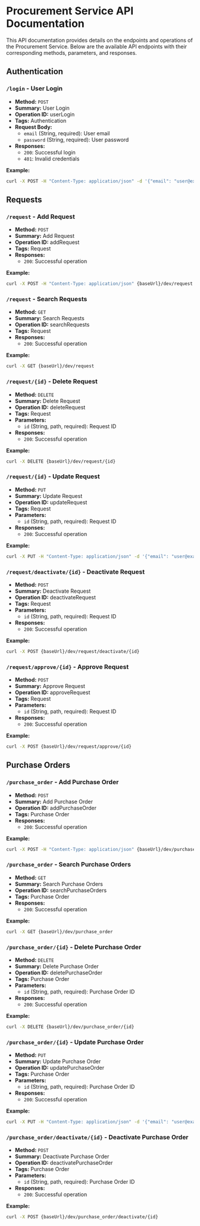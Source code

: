 # Procurement Service API Documentation

This API documentation provides details on the endpoints and operations of the Procurement Service. Below are the available API endpoints with their corresponding methods, parameters, and responses.

## Authentication

### `/login` - User Login

- **Method:** `POST`
- **Summary:** User Login
- **Operation ID:** userLogin
- **Tags:** Authentication
- **Request Body:**
  - `email` (String, required): User email
  - `password` (String, required): User password
- **Responses:**
  - `200`: Successful login
  - `401`: Invalid credentials


**Example:**
```bash
curl -X POST -H "Content-Type: application/json" -d '{"email": "user@example.com", "password": "password"}' {baseUrl}/dev/login"
```

## Requests

### `/request` - Add Request

- **Method:** `POST`
- **Summary:** Add Request
- **Operation ID:** addRequest
- **Tags:** Request
- **Responses:**
  - `200`: Successful operation


**Example:**
```bash
curl -X POST -H "Content-Type: application/json" {baseUrl}/dev/request

```

### `/request` - Search Requests

- **Method:** `GET`
- **Summary:** Search Requests
- **Operation ID:** searchRequests
- **Tags:** Request
- **Responses:**
  - `200`: Successful operation



**Example:**
```bash
curl -X GET {baseUrl}/dev/request

```

### `/request/{id}` - Delete Request

- **Method:** `DELETE`
- **Summary:** Delete Request
- **Operation ID:** deleteRequest
- **Tags:** Request
- **Parameters:**
  - `id` (String, path, required): Request ID
- **Responses:**
  - `200`: Successful operation


**Example:**
```bash
curl -X DELETE {baseUrl}/dev/request/{id}

```

### `/request/{id}` - Update Request

- **Method:** `PUT`
- **Summary:** Update Request
- **Operation ID:** updateRequest
- **Tags:** Request
- **Parameters:**
  - `id` (String, path, required): Request ID
- **Responses:**
  - `200`: Successful operation


**Example:**
```bash
curl -X PUT -H "Content-Type: application/json" -d '{"email": "user@example.com", "password": "password"}' {baseUrl}/dev/request/{id}

```

### `/request/deactivate/{id}` - Deactivate Request

- **Method:** `POST`
- **Summary:** Deactivate Request
- **Operation ID:** deactivateRequest
- **Tags:** Request
- **Parameters:**
  - `id` (String, path, required): Request ID
- **Responses:**
  - `200`: Successful operation

**Example:**
```bash
curl -X POST {baseUrl}/dev/request/deactivate/{id}

```



### `/request/approve/{id}` - Approve Request

- **Method:** `POST`
- **Summary:** Approve Request
- **Operation ID:** approveRequest
- **Tags:** Request
- **Parameters:**
  - `id` (String, path, required): Request ID
- **Responses:**
  - `200`: Successful operation


**Example:**
```bash
curl -X POST {baseUrl}/dev/request/approve/{id}

```

## Purchase Orders

### `/purchase_order` - Add Purchase Order

- **Method:** `POST`
- **Summary:** Add Purchase Order
- **Operation ID:** addPurchaseOrder
- **Tags:** Purchase Order
- **Responses:**
  - `200`: Successful operation


**Example:**
```bash
curl -X POST -H "Content-Type: application/json" {baseUrl}/dev/purchase_order

```

### `/purchase_order` - Search Purchase Orders

- **Method:** `GET`
- **Summary:** Search Purchase Orders
- **Operation ID:** searchPurchaseOrders
- **Tags:** Purchase Order
- **Responses:**
  - `200`: Successful operation


**Example:**
```bash
curl -X GET {baseUrl}/dev/purchase_order

```

### `/purchase_order/{id}` - Delete Purchase Order

- **Method:** `DELETE`
- **Summary:** Delete Purchase Order
- **Operation ID:** deletePurchaseOrder
- **Tags:** Purchase Order
- **Parameters:**
  - `id` (String, path, required): Purchase Order ID
- **Responses:**
  - `200`: Successful operation


**Example:**
```bash
curl -X DELETE {baseUrl}/dev/purchase_order/{id}

```

### `/purchase_order/{id}` - Update Purchase Order

- **Method:** `PUT`
- **Summary:** Update Purchase Order
- **Operation ID:** updatePurchaseOrder
- **Tags:** Purchase Order
- **Parameters:**
  - `id` (String, path, required): Purchase Order ID
- **Responses:**
  - `200`: Successful operation


**Example:**
```bash
curl -X PUT -H "Content-Type: application/json" -d '{"email": "user@example.com", "password": "password"}' {baseUrl}/dev/purchase_order/{id}

```

### `/purchase_order/deactivate/{id}` - Deactivate Purchase Order

- **Method:** `POST`
- **Summary:** Deactivate Purchase Order
- **Operation ID:** deactivatePurchaseOrder
- **Tags:** Purchase Order
- **Parameters:**
  - `id` (String, path, required): Purchase Order ID
- **Responses:**
  - `200`: Successful operation


**Example:**
```bash
curl -X POST {baseUrl}/dev/purchase_order/deactivate/{id}
```
